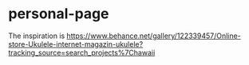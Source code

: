 # personal-page

The inspiration is https://www.behance.net/gallery/122339457/Online-store-Ukulele-internet-magazin-ukulele?tracking_source=search_projects%7Chawaii
